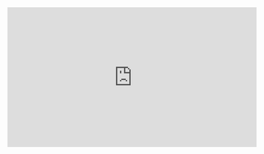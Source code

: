 <iframe width="560" height="315" src="https://www.youtube.com/embed/2IK3DFHRFfw?si=YSwq-pXqEee_lVLn" title="YouTube video player" frameborder="0" allow="accelerometer; autoplay; clipboard-write; encrypted-media; gyroscope; picture-in-picture; web-share" allowfullscreen></iframe> 